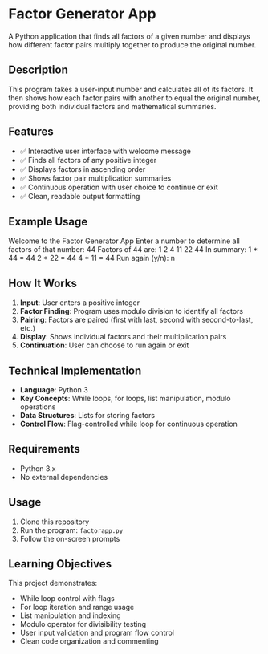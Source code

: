 # Factor Generator App

A Python application that finds all factors of a given number and displays how different factor pairs multiply together to produce the original number.

## Description

This program takes a user-input number and calculates all of its factors. It then shows how each factor pairs with another to equal the original number, providing both individual factors and mathematical summaries.

## Features

- ✅ Interactive user interface with welcome message
- ✅ Finds all factors of any positive integer
- ✅ Displays factors in ascending order
- ✅ Shows factor pair multiplication summaries
- ✅ Continuous operation with user choice to continue or exit
- ✅ Clean, readable output formatting

## Example Usage

Welcome to the Factor Generator App
Enter a number to determine all factors of that number: 44
Factors of 44 are:
1
2
4
11
22
44
In summary:
1 * 44 = 44
2 * 22 = 44
4 * 11 = 44
Run again (y/n): n


## How It Works

1. **Input**: User enters a positive integer
2. **Factor Finding**: Program uses modulo division to identify all factors
3. **Pairing**: Factors are paired (first with last, second with second-to-last, etc.)
4. **Display**: Shows individual factors and their multiplication pairs
5. **Continuation**: User can choose to run again or exit

## Technical Implementation

- **Language**: Python 3
- **Key Concepts**: While loops, for loops, list manipulation, modulo operations
- **Data Structures**: Lists for storing factors
- **Control Flow**: Flag-controlled while loop for continuous operation

## Requirements

- Python 3.x
- No external dependencies

## Usage

1. Clone this repository
2. Run the program: `factorapp.py`
3. Follow the on-screen prompts

## Learning Objectives

This project demonstrates:
- While loop control with flags
- For loop iteration and range usage
- List manipulation and indexing
- Modulo operator for divisibility testing
- User input validation and program flow control
- Clean code organization and commenting

